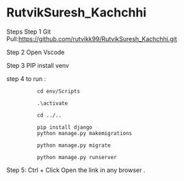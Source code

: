 ﻿# RutvikSuresh_Kachchhi

Steps 
Step 1 Git Pull:https://github.com/rutvikk99/RutvikSuresh_Kachchhi.git

Step 2 Open Vscode

Step 3 PIP install venv

step 4 to run :

              cd env/Scripts

              .\activate
              
              cd ../..

              pip install django
              python manage.py makemigrations
              
              python manage.py migrate

              python manage.py runserver

              
Step 5: Ctrl + Click Open  the link in any browser .
